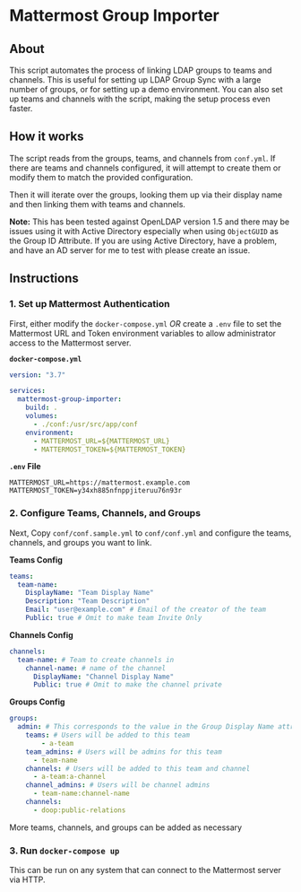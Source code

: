 # Mattermost Group Importer

## About

This script automates the process of linking LDAP groups to teams and channels. This is useful for setting up LDAP Group Sync with a large number of groups, or for setting up a demo environment. You can also set up teams and channels with the script, making the setup process even faster.

## How it works

The script reads from the groups, teams, and channels from `conf.yml`. If there are teams and channels configured, it will attempt to create them or modify them to match the provided configuration.

Then it will iterate over the groups, looking them up via their display name and then linking them with teams and channels.

**Note:** This has been tested against OpenLDAP version 1.5 and there may be issues using it with Active Directory especially when using `ObjectGUID` as the Group ID Attribute. If you are using Active Directory, have a problem, and have an AD server for me to test with please create an issue.

## Instructions

### 1. Set up Mattermost Authentication

First, either modify the `docker-compose.yml` *OR* create a `.env` file to set the Mattermost URL and Token environment variables to allow administrator access to the Mattermost server.

**`docker-compose.yml`**

```yaml
version: "3.7"

services:
  mattermost-group-importer:
    build: .
    volumes:
      - ./conf:/usr/src/app/conf
    environment:
      - MATTERMOST_URL=${MATTERMOST_URL}
      - MATTERMOST_TOKEN=${MATTERMOST_TOKEN}
```

**`.env` File**

```
MATTERMOST_URL=https://mattermost.example.com
MATTERMOST_TOKEN=y34xh885nfnppjiteruu76n93r
```

### 2. Configure Teams, Channels, and Groups

Next, Copy `conf/conf.sample.yml` to `conf/conf.yml` and configure the teams, channels, and groups you want to link. 

**Teams Config**

```yaml
teams:
  team-name:
    DisplayName: "Team Display Name"
    Description: "Team Description"
    Email: "user@example.com" # Email of the creator of the team
    Public: true # Omit to make team Invite Only
```

**Channels Config**

```yaml
channels:
  team-name: # Team to create channels in
    channel-name: # name of the channel
      DisplayName: "Channel Display Name"
      Public: true # Omit to make the channel private
```

**Groups Config**

```yaml
groups:
  admin: # This corresponds to the value in the Group Display Name attribute
    teams: # Users will be added to this team
    	- a-team
    team_admins: # Users will be admins for this team
      - team-name
    channels: # Users will be added to this team and channel
      - a-team:a-channel
    channel_admins: # Users will be channel admins
      - team-name:channel-name
    channels:
      - doop:public-relations
```

More teams, channels, and groups can be added as necessary

### 3. Run `docker-compose up`

This can be run on any system that can connect to the Mattermost server via HTTP.